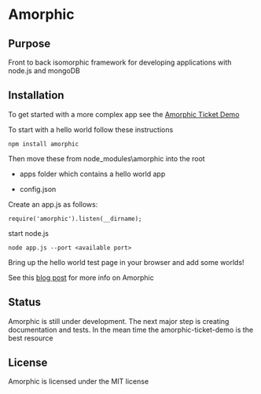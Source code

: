 # Amorphic

## Purpose

Front to back isomorphic framework for developing applications with node.js and mongoDB

## Installation

To get started with a more complex app see the [Amorphic Ticket Demo](https://github.com/selsamman/amorphic-ticket-demo/)

To start with a hello world follow these instructions

    npm install amorphic

Then move these from node_modules\amorphic into the root

* apps folder which contains a hello world app

* config.json

Create an app.js as follows:

    require('amorphic').listen(__dirname);

start node.js

    node app.js --port <available port>

Bring up the hello world test page in your browser and add some worlds!

See this [blog post](http://elsamman.com/?p=117) for more info on Amorphic

## Status

Amorphic is still under development.  The next major step is creating documentation and tests.  In the mean
time the amorphic-ticket-demo is the best resource

## License

Amorphic is licensed under the MIT license



